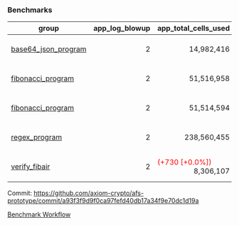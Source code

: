### Benchmarks
| group | app_log_blowup | app_total_cells_used | app_total_cycles | app_total_proof_time_ms | leaf_log_blowup | leaf_total_cells_used | leaf_total_cycles | leaf_total_proof_time_ms | instance | alloc |
|---|---|---|---|---|---|---|---|---|---|---|
| [ base64_json_program ](https://github.com/axiom-crypto/afs-prototype/blob/gh-pages/benchmarks/individual/base64_json-2-2-64cpu-linux-arm64-mimalloc.md) | <div style='text-align: right'> 2 </div>  | <div style='text-align: right'> 14,982,416 </div>  | <div style='text-align: right'> 217,310 </div>  | <span style='color: green'>(-2.0 [-0.1%])</span><div style='text-align: right'> 2,542.0 </div>  | <div style='text-align: right'> 2 </div>  | <span style='color: red'>(+14,030 [+0.0%])</span><div style='text-align: right'> 293,154,404 </div>  | <span style='color: red'>(+1,265 [+0.0%])</span><div style='text-align: right'> 6,747,911 </div>  | <span style='color: green'>(-52.0 [-0.1%])</span><div style='text-align: right'> 35,412.0 </div>  | 64cpu-linux-arm64 | mimalloc |
| [ fibonacci_program ](https://github.com/axiom-crypto/afs-prototype/blob/gh-pages/benchmarks/individual/fibonacci-2-2-64cpu-linux-arm64-mimalloc.md) | <div style='text-align: right'> 2 </div>  | <div style='text-align: right'> 51,516,958 </div>  | <div style='text-align: right'> 1,500,219 </div>  | <span style='color: green'>(-74.0 [-1.1%])</span><div style='text-align: right'> 6,453.0 </div>  | <div style='text-align: right'> 2 </div>  | <span style='color: green'>(-10,860 [-0.0%])</span><div style='text-align: right'> 143,308,846 </div>  | <span style='color: green'>(-863 [-0.0%])</span><div style='text-align: right'> 3,502,198 </div>  | <span style='color: green'>(-90.0 [-0.5%])</span><div style='text-align: right'> 17,617.0 </div>  | 64cpu-linux-arm64 | mimalloc |
| [ fibonacci_program ](https://github.com/axiom-crypto/afs-prototype/blob/gh-pages/benchmarks/individual/fibonacci-2-2-64cpu-linux-x64-jemalloc.md) | <div style='text-align: right'> 2 </div>  | <div style='text-align: right'> 51,514,594 </div>  | <div style='text-align: right'> 1,500,219 </div>  | <span style='color: green'>(-100.0 [-1.5%])</span><div style='text-align: right'> 6,727.0 </div>  | <div style='text-align: right'> 2 </div>  | <span style='color: green'>(-330 [-0.0%])</span><div style='text-align: right'> 143,320,676 </div>  | <span style='color: green'>(-69 [-0.0%])</span><div style='text-align: right'> 3,503,199 </div>  | <span style='color: red'>(+217.0 [+1.2%])</span><div style='text-align: right'> 18,977.0 </div>  | 64cpu-linux-x64 | jemalloc |
| [ regex_program ](https://github.com/axiom-crypto/afs-prototype/blob/gh-pages/benchmarks/individual/regex-2-2-64cpu-linux-arm64-mimalloc.md) | <div style='text-align: right'> 2 </div>  | <div style='text-align: right'> 238,560,455 </div>  | <div style='text-align: right'> 4,181,220 </div>  | <span style='color: green'>(-318.0 [-1.2%])</span><div style='text-align: right'> 27,114.0 </div>  | <div style='text-align: right'> 2 </div>  | <span style='color: red'>(+26,940 [+0.0%])</span><div style='text-align: right'> 314,413,207 </div>  | <span style='color: red'>(+2,483 [+0.0%])</span><div style='text-align: right'> 7,303,321 </div>  | <span style='color: red'>(+67.0 [+0.2%])</span><div style='text-align: right'> 37,070.0 </div>  | 64cpu-linux-arm64 | mimalloc |
| [ verify_fibair ](https://github.com/axiom-crypto/afs-prototype/blob/gh-pages/benchmarks/individual/verify_fibair-2-2-64cpu-linux-arm64-mimalloc.md) | <div style='text-align: right'> 2 </div>  | <span style='color: red'>(+730 [+0.0%])</span><div style='text-align: right'> 8,306,107 </div>  | <span style='color: green'>(-9 [-0.0%])</span><div style='text-align: right'> 199,142 </div>  | <span style='color: green'>(-16.0 [-1.1%])</span><div style='text-align: right'> 1,484.0 </div>  | <div style='text-align: right'> - </div>  | <div style='text-align: right'> - </div>  | <div style='text-align: right'> - </div>  | <div style='text-align: right'> - </div>  | 64cpu-linux-arm64 | mimalloc |


Commit: https://github.com/axiom-crypto/afs-prototype/commit/a93f3f9d9f0ca97fefd40db17a34f9e70dc1d19a

[Benchmark Workflow](https://github.com/axiom-crypto/afs-prototype/actions/runs/11957739225)

